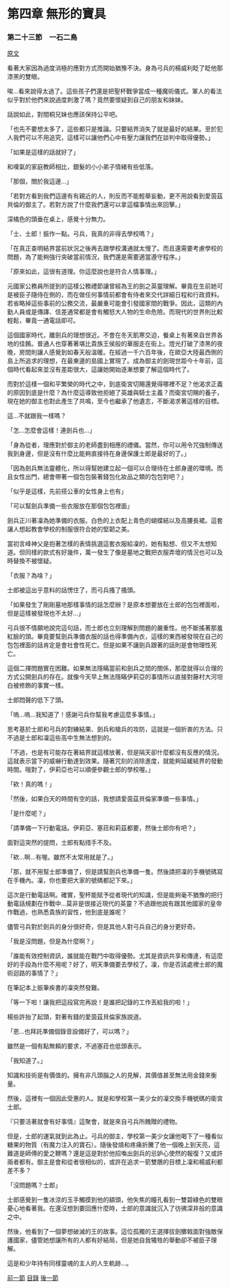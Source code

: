 第四章 無形的寶具　
====

### 第二十三節　一石二鳥

[原文](https://syosetu.org/novel/42788/27.html)

看著大家因為過度消極的應對方式而開始猶豫不決。身為弓兵的楊威利眨了眨他那漆黑的雙眼。

唉...看來說得太過了。這些孩子們還是把聖杯戰爭當成一種魔術儀式。軍人的看法似乎對於他們來說過度刺激了嗎？竟然要懷疑到自己的朋友和妹妹。

話說如此，對間桐兄妹也應該保持公平吧。

「也先不要想太多了，這些都只是推論。只要結界消失了就是最好的結果。至於犯人我們可以不用追究，這樣可以讓他們心中有壓力讓我們在談判中取得優勢。」

「如果是這樣的話就好了」

和嘆氣的家庭教師相比，銀髮的小小弟子情緒有些低落。

「那個，關於我這邊...」

「若對方看到我們這邊有有親近的人，則反而不能輕舉妄動，更不用說看到愛茵茲貝倫的御主了。若對方說了什麼我們還可以拿這檔事情出來回擊。」

深橘色的頭垂在桌上，感覺十分無力。

「士、士郎！振作一點。弓兵，我真的非得去學校嗎？」

「在真正查明結界當前狀況之後再去跟學校溝通就太慢了。而且還需要考慮學校的問題，為了能夠強行突破當前情況，我們還是需要適當遵守程序。」

「原來如此，這很有道理。你這麼說也是符合人情事理。」

元國家公務員所提到的這樣公務禮節讓曾經為王的劍之英靈理解。畢竟在生前她可是被臣子隨侍在側的，而在做任何事情前都會有侍者來交代詳細日程和行政資料。若省略掉這些事前的公務交流，最嚴重可能會引發國家間的戰爭。因此，這類的內勤人員或是傳譯、信差通常都是會有觸怒大人物的生命危險。而現代的世界則比較輕鬆，畢竟一通電話即可。

這個國家時代，離劍兵的理想很近。不會在冬天飢寒交迫，餐桌上有著來自世界各地的佳餚。普通人也穿著著堪比貴族王侯般的華服走在街上。燈光打破了漆黑的夜晚，房間則讓人感覺到如春天般溫暖。在經過一千六百年後，在歐亞大陸最西側的島上所追求的理想，在最東邊的島國上實現了。成為御主的劍現世距今十年前，這個時代看起來並沒有差距很大，這讓她開始逐漸想要了解這個時代了。

而對於這樣一個和平繁榮的時代之中，到底衛宮切賜還覺得哪裡不足？他渴求正義的原因到底是什麼？為什麼這導致他拒絕了英雄與騎士主義？而衛宮切賜的養子，現在她的御主也對此產生了共鳴，至今也繼承了他遺志，不斷渴求著這樣的目標。

這...不就跟我一樣嗎？

「怎...怎麼會這樣！連劍兵也...」

「身為從者，理應對於御主的老師盡到相應的禮儀。當然，你可以用令咒強制傳送我到身邊，但是沒有什麼比能夠直接待在身邊保護士郎是最好的了。」

「因為劍兵無法靈體化，所以得幫她建立起一個可以合理待在士郎身邊的環境。而且女性出門，總會帶著一個包包裝著錢包化妝品之類的包包對吧？」

「似乎是這樣，先前搭公車的女性身上也有」

「可以幫劍兵準備一些衣服放在那個包包裡面」

劍兵正川著凜為她準備的衣服。白色的上衣配上青色的蝴蝶結以及高腰長裙。這套讓人想起教會學校的制服很符合她的堅韌之美。

當初言峰神父是抱著怎樣的表情挑選這套衣服給凜的，她有點想、但又不太想知道。但同樣的款式有好幾件，萬一發生了像是墓地之戰把衣服弄壞的情況也可以及時替換不被懷疑。

「衣服？為啥？」

士郎被這出乎意料的話愣住了，而弓兵搔了搔頭。

「如果發生了剛剛墓地那樣事情的話怎麼辦？是原本想要放在士郎的包包裡面啦，但是這樣被發現也不太好...」

弓兵很不情願地說完這句話，而士郎也立刻理解到問題的嚴重性。他不斷搖著那羞紅臉的頭。畢竟要幫劍兵準備衣服的話也得準備內衣，這樣的東西被發現在自己的包包裡面的話肯定是會社會性死亡。但是如果不讓劍兵跟著的話則是會物理性死亡。

這個二擇問題實在困難。如果無法隱瞞當前和劍兵之間的關係，那麼就得以合理的方式公開劍兵的存在。就像今天早上無法隱瞞伊莉亞的事情所以直接對藤村大河坦白被修飾的事實一樣。

士郎悶聲的低下了頭。

「嗚...嗚...我知道了！感謝弓兵你幫我考慮這麼多事情。」

思考基於士郎和弓兵的對練結果、劍兵和槍兵的攻防，這就是一個折衷的方法。只不過是士郎和凜這些高中生無法想到的。

「不過，也是有可能存在著結界就這樣放著，但是隔天卻什麼都沒有反應的情況。這就表示當下的威嚇行動達到效果。隨著咒刻的消除進度，就能夠延緩結界的發動時間。哦對了，伊莉亞也可以順便參觀士郎的學校喔。」

「欸！真的嗎！」

「然後，如果白天的時間有空的話，我想請愛茵茲貝倫家準備一些事情。」

「是什麼呢？」

「請準備一下行動電話。伊莉亞、塞菈和莉茲都要，然後士郎你有吧？」

面對這突然的提問，士郎有點措手不及。

「欸...啊...有喔。雖然不太常用就是了。」

「那，就不用幫士郎準備了，但是請幫劍兵也準備一隻。然後請把凜的手機號碼寫在手機內。凜，你也要把大家的號碼都記下來。」

這次是行動電話啊。確實，聖杯能賦予從者現代的知識，但是能夠毫不猶豫的把行動電話規劃在作戰中...莫非是很接近現代的英靈？不過跟他說有跟其他國家的皇帝作戰過，也熟悉貴族的習性，他到底是誰呢？

儘管弓兵對於劍兵的身分很好奇，但是其他人對弓兵自己的身分更好奇。

「我是沒問題，但是為什麼啊？」

「誰能有效控制資訊，誰就能在戰鬥中取得優勢。尤其是資訊共享和傳達，有這麼好的手段為什麼不用呢？好了，明天準備要去學校了。凜，你是否該處裡士郎的魔術迴路的事情了？」

在筆記本上振筆疾書的凜突然發難。

「等一下啦！讓我把這段寫完再說！是誰把記錄的工作丟給我的啦！」

楊些許抬了起頭，對著有錢的愛茵茲貝倫家族說道。

「恩...也拜託準備個錄音設備好了，可以嗎？」

雖然是一個有點無賴的要求，不過塞菈也低頭表示。

「我知道了。」

知識和技術是有價值的。擁有非凡頭腦之人的見解，其價值甚至無法用金錢來衡量。

然後，這裡有一個因此受惠的人。就是和學校第一美少女的凜交換手機號碼的衛宮士郎。

『只要活著就會有好事情』這聚會，就是來自弓兵所餽贈的禮物。

但是，士郎的運氣就到此為止。弓兵的御主，學校第一美少女讓他喝下了一種看似糖果的物質（有魔力注入的寶石）。隨後發燒和疼痛折騰了他一個晚上到天亮，這難道是師傅的愛之鞭嗎？還是這是對於他招喚出劍兵的忌妒心使然的報復？又或許兩者都有。御主是會和從者很相似的，或許在追求一箭雙鵰的目標上凜和楊威利都差不多？

「沒問題嗎？士郎」

士郎感覺到一隻冰涼的玉手觸摸到他的額頭，他失焦的瞳孔看到一雙碧綠色的雙眼憂心地看著我。在還沒想到要回應什麼時，士郎的意識就沉入了彷彿深井般的意識之中。

然後，他看到了一個夢想破滅的王的故事。這位孤獨的王選擇拔劍擲戟面對強敵保護國家，儘管她想讓所有的人都有好結局，但是她自我犧牲的舉動卻不被臣子理解。

這是和少年持有同樣靈魂的主人的人生軌跡...。

[前一節](./0422.md)
[目錄](../README.md)
[後一節](./042301.md)
